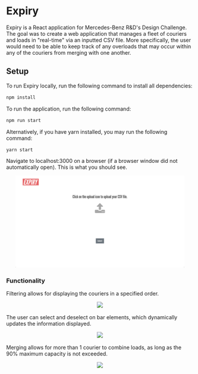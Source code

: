 # Expiry

Expiry is a React application for Mercedes-Benz R&D's Design Challenge. The goal was to create a web application that manages a fleet of couriers and loads in "real-time" via an inputted CSV file. More specifically, the user would need to be able to keep track of any overloads that may occur within any of the couriers from merging with one another.

## Setup
To run Expiry locally, run the following command to install all dependencies:
```bash
npm install
```

To run the application, run the following command:
```bash
npm run start
```

Alternatively, if you have yarn installed, you may run the following command:
```bash
yarn start
```

Navigate to localhost:3000 on a browser (if a browser window did not automatically open). This is what you should see.
<p align="center"><img src="./src/assets/images/screenshot.png" width="90%"/></p>

### Functionality

Filtering allows for displaying the couriers in a specified order.
<p align="center"><img src="./gifs/filter.gif" width="90%"/></p>

The user can select and deselect on bar elements, which dynamically updates the information displayed.
<p align="center"><img src="./gifs/select.gif" width="90%"/></p>

Merging allows for more than 1 courier to combine loads, as long as the 90% maximum capacity is not exceeded.
<p align="center"><img src="./gifs/merge.gif" width="90%"/></p>